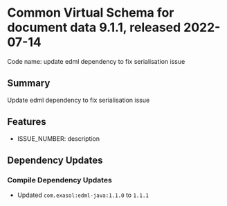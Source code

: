 # Common Virtual Schema for document data 9.1.1, released 2022-07-14

Code name: update edml dependency to fix serialisation issue

## Summary

Update edml dependency to fix serialisation issue
## Features

* ISSUE_NUMBER: description

## Dependency Updates

### Compile Dependency Updates

* Updated `com.exasol:edml-java:1.1.0` to `1.1.1`
